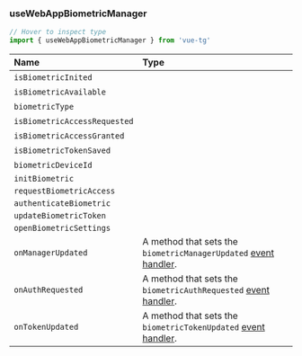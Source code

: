 ### useWebAppBiometricManager

```ts twoslash
// Hover to inspect type
import { useWebAppBiometricManager } from 'vue-tg'
```

| Name                         | Type                                                                                                                          |
| :--------------------------- | :---------------------------------------------------------------------------------------------------------------------------- |
| `isBiometricInited`          | <!--@include: @/generated/BiometricManager-isInited.md --> <br/> <Badge type="info" text="⚡️ readonly reactive" />             |
| `isBiometricAvailable`       | <!--@include: @/generated/BiometricManager-isBiometricAvailable.md --> <br/> <Badge type="info" text="⚡️ readonly reactive" /> |
| `biometricType`              | <!--@include: @/generated/BiometricManager-biometricType.md --><br/> <Badge type="info" text="⚡️ readonly reactive" />         |
| `isBiometricAccessRequested` | <!--@include: @/generated/BiometricManager-isAccessRequested.md --><br/> <Badge type="info" text="⚡️ readonly reactive" />     |
| `isBiometricAccessGranted`   | <!--@include: @/generated/BiometricManager-isAccessGranted.md --><br/> <Badge type="info" text="⚡️ readonly reactive" />       |
| `isBiometricTokenSaved`      | <!--@include: @/generated/BiometricManager-isBiometricTokenSaved.md --><br/> <Badge type="info" text="⚡️ readonly reactive" /> |
| `biometricDeviceId`          | <!--@include: @/generated/BiometricManager-deviceId.md --><br/> <Badge type="info" text="⚡️ readonly reactive" />              |
| `initBiometric`              | <!--@include: @/generated/BiometricManager-init.md -->                                                                        |
| `requestBiometricAccess`     | <!--@include: @/generated/BiometricManager-requestAccess.md -->                                                               |
| `authenticateBiometric`      | <!--@include: @/generated/BiometricManager-authenticate.md -->                                                                |
| `updateBiometricToken`       | <!--@include: @/generated/BiometricManager-updateBiometricToken.md -->                                                        |
| `openBiometricSettings`      | <!--@include: @/generated/BiometricManager-openSettings.md -->                                                                |
| `onManagerUpdated`           | <Badge type="tip" text="Bot API 7.2+" /> A method that sets the `biometricManagerUpdated` [event handler](#event-handling).   |
| `onAuthRequested`            | <Badge type="tip" text="Bot API 7.2+" /> A method that sets the `biometricAuthRequested` [event handler](#event-handling).    |
| `onTokenUpdated`             | <Badge type="tip" text="Bot API 7.2+" /> A method that sets the `biometricTokenUpdated` [event handler](#event-handling).     |
